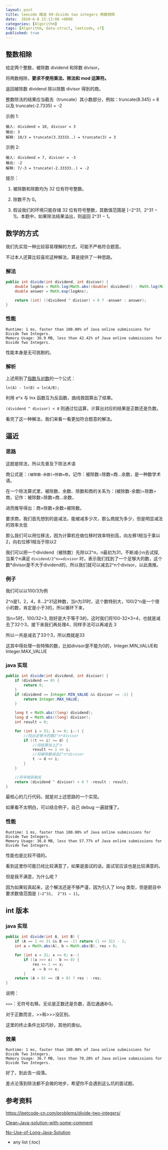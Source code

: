 ```yaml
---
layout: post
title: leecode 精选 09-divide two integers 两数相除
date:  2020-6-8 15:13:08 +0800
categories: [Algorithm]
tags: [Algorithm, data-struct, leetcode, sf]
published: true
---
```


## 整数相除

给定两个整数，被除数 dividend 和除数 divisor。

将两数相除，**要求不使用乘法、除法和 mod 运算符。**

返回被除数 dividend 除以除数 divisor 得到的商。

整数除法的结果应当截去（truncate）其小数部分，例如：truncate(8.345) = 8 以及 truncate(-2.7335) = -2


示例 1:

```
输入: dividend = 10, divisor = 3
输出: 3
解释: 10/3 = truncate(3.33333..) = truncate(3) = 3
```

示例 2:

```
输入: dividend = 7, divisor = -3
输出: -2
解释: 7/-3 = truncate(-2.33333..) = -2
```


提示：

1. 被除数和除数均为 32 位有符号整数。

2. 除数不为 0。

3. 假设我们的环境只能存储 32 位有符号整数，其数值范围是 [−2^31,  2^31 − 1]。本题中，如果除法结果溢出，则返回 2^31 − 1。

## 数学的方式

我们先实现一种比较容易理解的方式，可能不严格符合题意。

不过本人还算比较喜欢这种解法，算是提供了一种思路。

### 解法

```java
public int divide(int dividend, int divisor) {
    double logAns = Math.log(Math.abs((double) dividend)) - Math.log(Math.abs((double) divisor));
    double answer = Math.exp(logAns);

    return (int) ((dividend ^ divisor) < 0 ? -answer : answer);
}
```

### 性能

```
Runtime: 1 ms, faster than 100.00% of Java online submissions for Divide Two Integers.
Memory Usage: 36.9 MB, less than 42.42% of Java online submissions for Divide Two Integers.
```

性能本身是无可挑剔的。

### 解析

上述用到了[指数与对数](https://www.shuxuele.com/algebra/exponents-logarithms.html)的一个公式：

```
ln(A) - ln(B) = ln(A/B);
```

利用 e^x 与 lnx 函数互为反函数，曲线救国算出了结果。

`(dividend ^ divisor) < 0` 则通过位运算，计算出对应的结果是正数还是负数。

看完了这一种解法，我们来看一看更加符合题意的解法。

## 逼近

### 思路

这题是除法，所以先普及下除法术语

商公式是：`(被除数-余数)÷除数=商`，记作：被除数÷除数=商...余数，是一种数学术语。

在一个除法算式里，被除数、余数、除数和商的关系为：(被除数-余数)÷除数=商，记作：被除数÷除数=商...余数，

进而推导得出：商×除数+余数=被除数。

要求商，我们首先想到的是减法，能被减多少次，那么商就为多少，但是明显减法的效率太低

那么我们可以用位移法，因为计算机在做位移时效率特别高，向左移1相当于乘以2，向右位移1相当于除以2

我们可以把一个dividend（被除数）先除以2^n，n最初为31，不断减小n去试探,当某个n满足 `dividend/2^n>=divisor` 时，表示我们找到了一个足够大的数，这个数*divisor是不大于dividend的，所以我们就可以减去2^n个divisor，以此类推。

### 例子

我们可以以100/3为例

2^n是1，2，4，8...2^31这种数，当n为31时，这个数特别大，100/2^n是一个很小的数，肯定是小于3的，所以循环下来，

当n=5时，100/32=3, 刚好是大于等于3的，这时我们将100-32*3=4，也就是减去了32个3，接下来我们再处理4，同样手法可以再减去 3

所以一共是减去了33个3，所以商就是33

这其中得处理一些特殊的数，比如divisor是不能为0的，Integer.MIN_VALUE和Integer.MAX_VALUE

### java 实现

```java
public int divide(int dividend, int divisor) {
    if (dividend == 0) {
        return 0;
    }
    if (dividend == Integer.MIN_VALUE && divisor == -1) {
        return Integer.MAX_VALUE;
    }

    long t = Math.abs((long) dividend);
    long d = Math.abs((long) divisor);
    int result = 0;

    for (int i = 31; i >= 0; i--) {
        //找出足够大的数2^n*divisor
        if ((t >> i) >= d) {
            //将结果加上2^n
            result += 1 << i;
            //将被除数减去2^n*divisor
            t -= d << i;
        }
    }

    //符号相异取反
    return (dividend ^ divisor) < 0 ? -result : result;
}
```

最核心的几行代码，就是对上述思路的一个实现。

如果看不太明白，可以结合例子，自己 debug 一遍就懂了。

### 性能

```
Runtime: 1 ms, faster than 100.00% of Java online submissions for Divide Two Integers.
Memory Usage: 36.8 MB, less than 57.77% of Java online submissions for Divide Two Integers.
```

性能也是比较不错的。

看到这里你可能已经比较满意了，如果是面试的话，面试官应该也是比较满意的。

但是我不满意，为什么呢？

因为如果较真起来，这个解法还是不够严谨，因为引入了 long 类型，但是题目中要求数值范围是 `[−2^31,  2^31 − 1]`。

## int 版本

### java 实现

```java
public int divide(int A, int B) {
    if (A == 1 << 31 && B == -1) return (1 << 31) - 1;
    int a = Math.abs(A), b = Math.abs(B), res = 0;

    for (int x = 31; x >= 0; x--)
        if ((a >>> x) - b >= 0) {
            res += 1 << x;
            a -= b << x;
        }
    return (A > 0) == (B > 0) ? res : -res;
}
```

说明：

`>>>`：无符号右移。无论是正数还是负数，高位通通补0。

对于正数而言，>>和>>>没区别。

这里的终止条件比较巧妙，其他的类似。

### 效果

```
Runtime: 1 ms, faster than 100.00% of Java online submissions for Divide Two Integers.
Memory Usage: 36.7 MB, less than 70.20% of Java online submissions for Divide Two Integers.
```

好了，到此告一段落。

差点沦落到除法都不会做的地步，希望你不会遇到这么坑的面试题。

## 参考资料

https://leetcode-cn.com/problems/divide-two-integers/

[Clean-Java-solution-with-some-comment](https://leetcode.com/problems/divide-two-integers/discuss/13397/Clean-Java-solution-with-some-comment.)

[No-Use-of-Long-Java-Solution](https://leetcode.com/problems/divide-two-integers/discuss/13417/No-Use-of-Long-Java-Solution)

* any list
{:toc}
